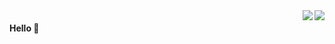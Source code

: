 <a href="https://github.com/justjavac#gh-light-mode-only">
  <img align="right" src="https://github-readme-stats.vercel.app/api?username=zhongjun96&show_icons=true&icon_color=805AD5&text_color=718096&bg_color=ffffff&hide_title=true#gh-light-mode-only" />
</a>

<a href="https://github.com/justjavac#gh-dark-mode-only">
  <img align="right" src="https://github-readme-stats.vercel.app/api?username=zhongjun96&show_icons=true&hide_title=true&theme=merko#gh-dark-mode-only" />
</a>

#### Hello 👏
